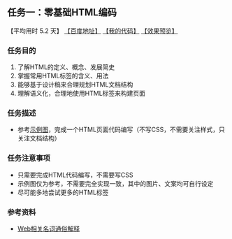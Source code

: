 ## 任务一：零基础HTML编码
【平均用时 5.2 天】
[【百度地址】](http://ife.baidu.com/course/detail/id/90)
[【我的代码】](https://github.com/baoyuzhang/IFE2017/tree/master/IFE_xiaowei/IFE_xiaowei_task1)
[【效果预览】](https://baoyuzhang.github.io/IFE2017/IFE_xiaowei/IFE_xiaowei_task1/IFE_xiaowei_task1.html)

### 任务目的
1. 了解HTML的定义、概念、发展简史
2. 掌握常用HTML标签的含义、用法
3. 能够基于设计稿来合理规划HTML文档结构
4. 理解语义化，合理地使用HTML标签来构建页面

### 任务描述
- 参考[示例图](http://7xrp04.com1.z0.glb.clouddn.com/task_1_1_1.jpg)，完成一个HTML页面代码编写（不写CSS，不需要关注样式，只关注文档结构）
### 任务注意事项

- 只需要完成HTML代码编写，不需要写CSS
- 示例图仅为参考，不需要完全实现一致，其中的图片、文案均可自行设定
- 尽可能多地尝试更多的HTML标签

### 参考资料
- [Web相关名词通俗解释](https://www.zhihu.com/question/22689579)
